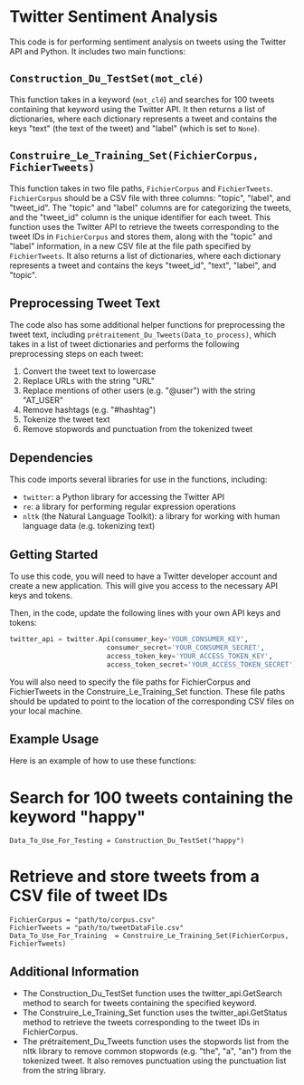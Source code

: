 # Twitter Sentiment Analysis

This code is for performing sentiment analysis on tweets using the Twitter API and Python. It includes two main functions: 

## `Construction_Du_TestSet(mot_clé)`

This function takes in a keyword (`mot_clé`) and searches for 100 tweets containing that keyword using the Twitter API. It then returns a list of dictionaries, where each dictionary represents a tweet and contains the keys "text" (the text of the tweet) and "label" (which is set to `None`).

## `Construire_Le_Training_Set(FichierCorpus, FichierTweets)`

This function takes in two file paths, `FichierCorpus` and `FichierTweets`. `FichierCorpus` should be a CSV file with three columns: "topic", "label", and "tweet_id". The "topic" and "label" columns are for categorizing the tweets, and the "tweet_id" column is the unique identifier for each tweet. This function uses the Twitter API to retrieve the tweets corresponding to the tweet IDs in `FichierCorpus` and stores them, along with the "topic" and "label" information, in a new CSV file at the file path specified by `FichierTweets`. It also returns a list of dictionaries, where each dictionary represents a tweet and contains the keys "tweet_id", "text", "label", and "topic".

## Preprocessing Tweet Text

The code also has some additional helper functions for preprocessing the tweet text, including `prétraitement_Du_Tweets(Data_to_process)`, which takes in a list of tweet dictionaries and performs the following preprocessing steps on each tweet:

1. Convert the tweet text to lowercase
2. Replace URLs with the string "URL"
3. Replace mentions of other users (e.g. "@user") with the string "AT_USER"
4. Remove hashtags (e.g. "#hashtag")
5. Tokenize the tweet text
6. Remove stopwords and punctuation from the tokenized tweet

## Dependencies

This code imports several libraries for use in the functions, including:

- `twitter`: a Python library for accessing the Twitter API
- `re`: a library for performing regular expression operations
- `nltk` (the Natural Language Toolkit): a library for working with human language data (e.g. tokenizing text)

## Getting Started

To use this code, you will need to have a Twitter developer account and create a new application. This will give you access to the necessary API keys and tokens.

Then, in the code, update the following lines with your own API keys and tokens:

```python
twitter_api = twitter.Api(consumer_key='YOUR_CONSUMER_KEY',
                        consumer_secret='YOUR_CONSUMER_SECRET',
                        access_token_key='YOUR_ACCESS_TOKEN_KEY',
                        access_token_secret='YOUR_ACCESS_TOKEN_SECRET')
```                       
You will also need to specify the file paths for FichierCorpus and FichierTweets in the Construire_Le_Training_Set function. These file paths should be updated to point to the location of the corresponding CSV files on your local machine.

## Example Usage
Here is an example of how to use these functions:
# Search for 100 tweets containing the keyword "happy"
```
Data_To_Use_For_Testing = Construction_Du_TestSet("happy")
```
# Retrieve and store tweets from a CSV file of tweet IDs
```
FichierCorpus = "path/to/corpus.csv"
FichierTweets = "path/to/tweetDataFile.csv"
Data_To_Use_For_Training  = Construire_Le_Training_Set(FichierCorpus, FichierTweets)
```

## Additional Information
- The Construction_Du_TestSet function uses the twitter_api.GetSearch method to search for tweets containing the specified keyword.
- The Construire_Le_Training_Set function uses the twitter_api.GetStatus method to retrieve the tweets corresponding to the tweet IDs in FichierCorpus.
- The prétraitement_Du_Tweets function uses the stopwords list from the nltk library to remove common stopwords (e.g. "the", "a", "an") from the tokenized tweet. It also removes punctuation using the punctuation list from the string library.
